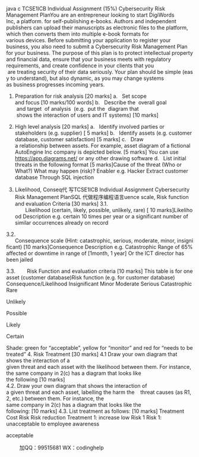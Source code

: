 java c
TCSE1ICB Individual Assignment (15%) 
Cybersecurity Risk Management PlanYou are an entrepreneur looking to start DigiWords Inc, a platform. for self-publishing e-books. Authors and independent publishers can upload their manuscripts as electronic files to the platform, which then converts them into multiple e-book formats for various devices. Before submitting your application to register your business, you also need to submit a Cybersecurity Risk Management Plan for your business. The purpose of this plan is to protect intellectual property and financial data, ensure that your business meets with regulatory requirements, and create confidence in your clients that you  are treating security of their data seriously. Your plan should be simple (easy to understand), but also dynamic, as you may change systems as business progresses incoming years.
1. Preparation for risk analysis [20 marks] 
a.   Set scope and focus [10 marks/100 words]
b.   Describe the  overall goal  and target  of analysis  (e.g.  put the  diagram that  shows the interaction of users and IT systems) [10 marks]
2. High level analysis [20 marks] 
a.   Identify involved parties or stakeholders (e.g. supplier) [ 5 marks]
b.   Identify assets (e.g. customer database, customer satisfaction) [5 marks]
c.   Draw a relationship between assets. For example, asset diagram of a fictional AutoEngine 
Inc company is depicted below. [5 marks] You can use https://app.diagrams.net/ or any other drawing software
d.   List initial threats in the following format [5 marks]Cause of the threat (Who or What?) What may happen (risk)? Enabler e.g. Hacker Extract customer database Through SQL injection 









3. Likelihood, Conseq代 写TCSE1ICB Individual Assignment Cybersecurity Risk Management PlanSQL
代做程序编程语言uence scale, Risk function and evaluation Criteria [30 marks] 
3.1.        Likelihood (certain, likely, possible, unlikely, rare) [ 10 marks]Likelihood Description e.g. certain 10 times per year or a significant number of similar occurrences already on record 


3.2.       Consequence scale (Hint: catastrophic, serious, moderate, minor, insignificant) [10 marks]Consequence Description e.g. Catastrophic Range of 65% affected or downtime in range of [1month, 1 year] Or the ICT director has been jailed 


3.3.        Risk Function and evaluation criteria [10 marks] This table is for one asset (customer database)Risk function (e.g. for customer database) Consequence/Likelihood Insignificant Minor Moderate Serious Catastrophic Rare 




Unlikely 




Possible 




Likely 




Certain 





Shade: green for “acceptable”, yellow for “monitor” and red for “needs to be treated”
4. Risk Treatment [30 marks] 
4.1 Draw your own diagram that shows the interaction of a given threat and each asset with the likelihood between them. For instance, the same company in 2(c) has a diagram that looks like the following [10 marks]  
4.2. Draw your own diagram that shows the interaction of a given threat and each asset, labelling the harm the    threat causes (as R1, 2, etc.) between them. For instance, the same company in 2(c) has a diagram that looks like the following: [10 marks]
4.3. List treatment as follows: [10 marks]
Treatment 
Cost 
Risk 
Risk reduction Treatment 1: increase low Risk 1 Risk 1: unacceptable to employee awareness 

acceptable 











         
加QQ：99515681  WX：codinghelp
